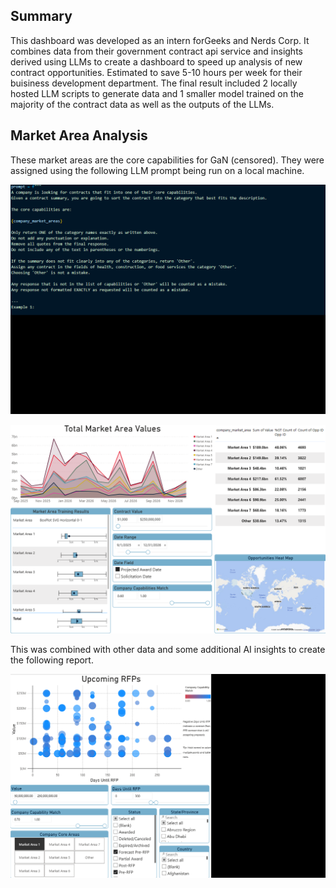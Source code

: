 ## Summary

This dashboard was developed as an intern forGeeks and Nerds Corp. It combines data from their government contract api service and insights derived using LLMs to create a dashboard to speed up analysis of new contract opportunities. Estimated to save 5-10 hours per week for their buisiness development department. The final result included 2 locally hosted LLM scripts to generate data and 1 smaller model trained on the majority of the contract data as well as the outputs of the LLMs.

## Market Area Analysis

These market areas are the core capabilities for GaN (censored). They were assigned using the following LLM prompt being run on a local machine.

![LLM prompt](./images/llm_prompt.png)

![Market Area Dashboard](./images/market_areas.png)

This was combined with other data and some additional AI insights to create the following report.

![Contract Analysis](./images/rfp_scatter.png)